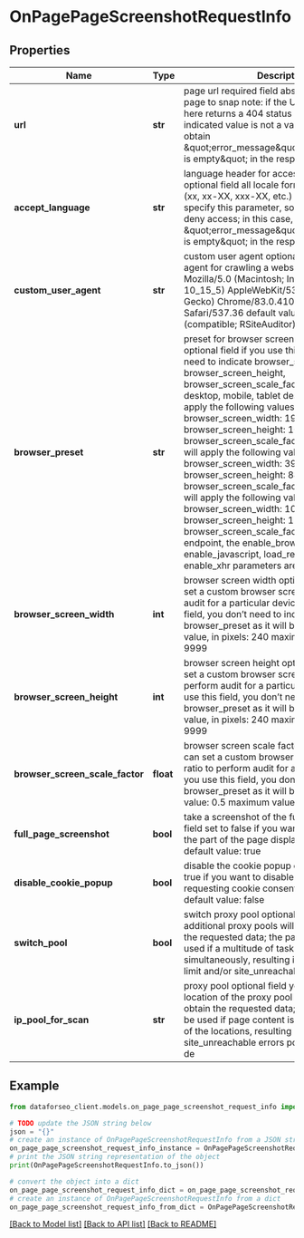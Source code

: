 # OnPagePageScreenshotRequestInfo


## Properties

Name | Type | Description | Notes
------------ | ------------- | ------------- | -------------
**url** | **str** | page url required field absolute URL of the page to snap note: if the URL you indicate here returns a 404 status code or the indicated value is not a valid URL, you will obtain \&quot;error_message\&quot;:\&quot;Screenshot is empty\&quot; in the response array | [optional] 
**accept_language** | **str** | language header for accessing the website optional field all locale formats are supported (xx, xx-XX, xxx-XX, etc.) note: if you do not specify this parameter, some websites may deny access; in this case, you will obtain \&quot;error_message\&quot;:\&quot;Screenshot is empty\&quot; in the response array | [optional] 
**custom_user_agent** | **str** | custom user agent optional field custom user agent for crawling a website example: Mozilla/5.0 (Macintosh; Intel Mac OS X 10_15_5) AppleWebKit/537.36 (KHTML, like Gecko) Chrome/83.0.4103.116 Safari/537.36  default value: Mozilla/5.0 (compatible; RSiteAuditor) | [optional] 
**browser_preset** | **str** | preset for browser screen parameters optional field if you use this field, you don’t need to indicate browser_screen_width, browser_screen_height, browser_screen_scale_factor possible values: desktop, mobile, tablet desktop preset will apply the following values: browser_screen_width: 1920 browser_screen_height: 1080 browser_screen_scale_factor: 1 mobile preset will apply the following values: browser_screen_width: 390 browser_screen_height: 844 browser_screen_scale_factor: 3 tablet preset will apply the following values: browser_screen_width: 1024 browser_screen_height: 1366 browser_screen_scale_factor: 2 Note: in this endpoint, the enable_browser_rendering, enable_javascript, load_resources, and enable_xhr parameters are always enabled. | [optional] 
**browser_screen_width** | **int** | browser screen width optional field you can set a custom browser screen width to perform audit for a particular device; if you use this field, you don’t need to indicate browser_preset as it will be ignored; minimum value, in pixels: 240 maximum value, in pixels: 9999 | [optional] 
**browser_screen_height** | **int** | browser screen height optional field you can set a custom browser screen height to perform audit for a particular device; if you use this field, you don’t need to indicate browser_preset as it will be ignored; minimum value, in pixels: 240 maximum value, in pixels: 9999 | [optional] 
**browser_screen_scale_factor** | **float** | browser screen scale factor optional field you can set a custom browser screen resolution ratio to perform audit for a particular device; if you use this field, you don’t need to indicate browser_preset as it will be ignored; minimum value: 0.5 maximum value: 3 | [optional] 
**full_page_screenshot** | **bool** | take a screenshot of the full page optional field set to false if you want to capture only the part of the page displayed before scrolling default value: true | [optional] 
**disable_cookie_popup** | **bool** | disable the cookie popup  optional field set to true if you want to disable the popup requesting cookie consent from the user; default value: false | [optional] 
**switch_pool** | **bool** | switch proxy pool optional field if true, additional proxy pools will be used to obtain the requested data; the parameter can be used if a multitude of tasks is set simultaneously, resulting in occasional rate-limit and/or site_unreachable errors | [optional] 
**ip_pool_for_scan** | **str** | proxy pool optional field you can choose a location of the proxy pool that will be used to obtain the requested data; the parameter can be used if page content is inaccessible in one of the locations, resulting in occasional site_unreachable errors possible values: us, de | [optional] 

## Example

```python
from dataforseo_client.models.on_page_page_screenshot_request_info import OnPagePageScreenshotRequestInfo

# TODO update the JSON string below
json = "{}"
# create an instance of OnPagePageScreenshotRequestInfo from a JSON string
on_page_page_screenshot_request_info_instance = OnPagePageScreenshotRequestInfo.from_json(json)
# print the JSON string representation of the object
print(OnPagePageScreenshotRequestInfo.to_json())

# convert the object into a dict
on_page_page_screenshot_request_info_dict = on_page_page_screenshot_request_info_instance.to_dict()
# create an instance of OnPagePageScreenshotRequestInfo from a dict
on_page_page_screenshot_request_info_from_dict = OnPagePageScreenshotRequestInfo.from_dict(on_page_page_screenshot_request_info_dict)
```
[[Back to Model list]](../README.md#documentation-for-models) [[Back to API list]](../README.md#documentation-for-api-endpoints) [[Back to README]](../README.md)


